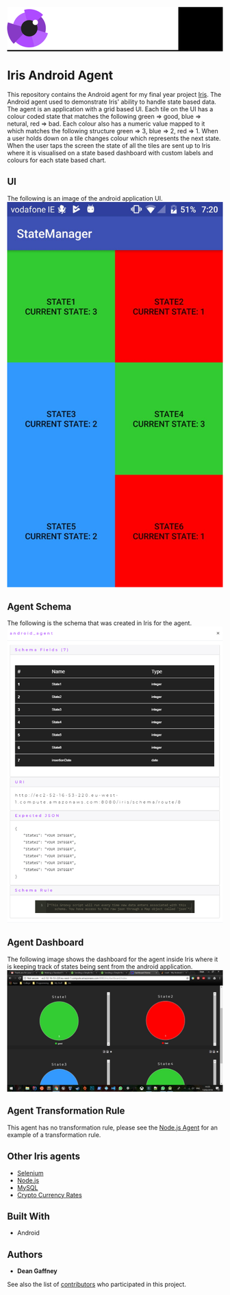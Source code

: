 <div style="background-image:url(./images/iris_jumbo_bg.png); background-color:black;">
    <div style="position: relative; left: 0; top: 0;">
        <img src="./images/iris_logo_colour.png" style="position: relative; top: 0; left: 0;"/>
    </div>
</div>

# Iris Android Agent

This repository contains the Android agent for my final year project [Iris](https://github.com/DeanGaffney/iris). The Android agent used to demonstrate Iris' ability to handle state based data. The agent is an application with a grid based UI. Each tile on the UI has a colour coded state that matches the following green => good, blue => netural, red => bad. Each colour also has a numeric value mapped to it which matches the following structure green => 3, blue => 2, red => 1. When a user holds down on a tile changes colour which represents the next state. When the user taps the screen the state of all the tiles are sent up to Iris where it is visualised on a state based dashboard with custom labels and colours for each state based chart.

## UI
The following is an image of the android application UI.
![Iris Android App UI](./images/android-agent.jpeg)

## Agent Schema
The following is the schema that was created in Iris for the agent.
![Iris UI Schema](./images/iris-android-schema.PNG)

## Agent Dashboard
The following image shows the dashboard for the agent inside Iris where it is keeping track of states being sent from the android application.
![Iris Dashboard](./images/android-agent-dashboard.jpeg)

## Agent Transformation Rule
This agent has no transformation rule, please see the [Node.js Agent](https://github.com/DeanGaffney/iris-node) for an example of a transformation rule.

## Other Iris agents
* [Selenium](https://github.com/DeanGaffney/iris-selenium)
* [Node.js](https://github.com/DeanGaffney/iris-node)
* [MySQL](https://github.com/DeanGaffney/iris-mysql)
* [Crypto Currency Rates](https://github.com/DeanGaffney/iris-crypto-rates)

## Built With

- Android

## Authors

* **Dean Gaffney**

See also the list of [contributors](https://github.com/DeanGaffney/iris-selenium/graphs/contributors) who participated in this project.